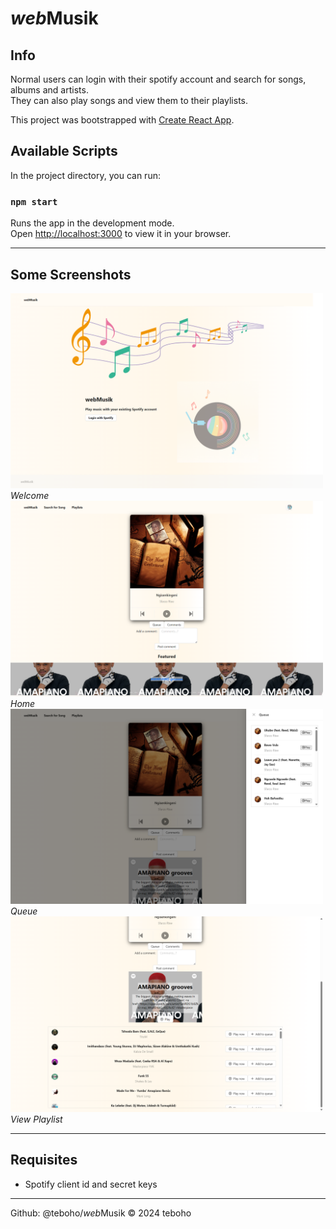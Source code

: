 # <em>web</em>Musik

## Info

Normal users can login with their spotify account and search for songs, albums and artists.  
They can also play songs and view them to their playlists.  

This project was bootstrapped with [Create React App](https://github.com/facebook/create-react-app).

## Available Scripts

In the project directory, you can run:

### `npm start`

Runs the app in the development mode.\
Open [http://localhost:3000](http://localhost:3000) to view it in your browser.

---

## Some Screenshots

<img src="assets/welcome.png" alt="Welcome" width="500" height="auto">  
<em>Welcome</em>

<img src="assets/home.png" alt="Home" width="500" height="auto">  
<em>Home</em>

<img src="assets/queue.png" alt="Queue" width="500" height="auto">  
<em>Queue</em>

<img src="assets/viewPlaylist.png" alt="View Playlist" width="500" height="auto">  
<em>View Playlist</em>

---

## Requisites

- Spotify client id and secret keys

---

Github: @teboho/<em>web</em>Musik 
&copy; 2024 teboho  

